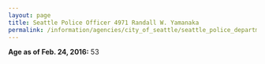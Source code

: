 ```yaml
---
layout: page
title: Seattle Police Officer 4971 Randall W. Yamanaka
permalink: /information/agencies/city_of_seattle/seattle_police_department/copbook/4971/
---
```


**Age as of Feb. 24, 2016:** 53

